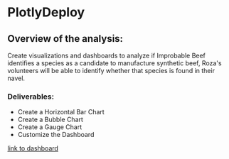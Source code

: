 # PlotlyDeploy
## Overview of the analysis:

Create visualizations and dashboards to analyze if Improbable Beef identifies a species as a candidate to manufacture synthetic beef, Roza's volunteers will be able to identify whether that species is found in their navel.

### Deliverables:

- Create a Horizontal Bar Chart
- Create a Bubble Chart
- Create a Gauge Chart
- Customize the Dashboard


[link to dashboard](https://kandijayana.github.io/PlotlyDeploy/)

